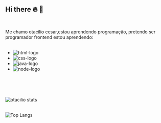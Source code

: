 ## Hi there :fire: :punch:
<br>

Me chamo otacilio cesar,estou aprendendo programação, pretendo ser programador frontend estou aprendendo:
<br>
<br>

- <img src="https://img.shields.io/badge/HTML5-E34F26?style=for-the-badge&logo=html5&logoColor=white" alt="html-logo" />
- <img src="https://img.shields.io/badge/CSS3-1572B6?style=for-the-badge&logo=css3&logoColor=white" alt="css-logo" />
- <img src="https://img.shields.io/badge/JavaScript-F7DF1E?style=for-the-badge&logo=javascript&logoColor=black" alt="java-logo" />
- <img src="https://img.shields.io/badge/Node.js-43853D?style=for-the-badge&logo=node.js&logoColor=white" alt="node-logo" />
<br>
<br>
<br>




![otacilio stats](https://github-readme-stats.vercel.app/api?username=otacilio07&show_icons=true&theme=radical)
<br>
<br>

![Top Langs](https://github-readme-stats.vercel.app/api/top-langs/?username=anuraghazra&layout=compact)


